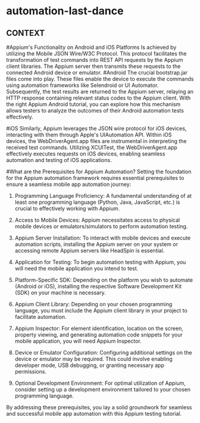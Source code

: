 # automation-last-dance
## CONTEXT
#Appium's Functionality on Android and iOS Platforms
Is achieved by utilizing the Mobile JSON Wire/W3C Protocol. This protocol facilitates the transformation of test commands into REST API requests by the Appium client libraries. The Appium server then transmits these requests to the connected Android device or emulator.
#Android
The crucial bootstrap.jar files come into play. These files enable the device to execute the commands using automation frameworks like Selendroid or UI Automator. Subsequently, the test results are returned to the Appium server, relaying an HTTP response containing relevant status codes to the Appium client. With the right Appium Android tutorial, you can explore how this mechanism allows testers to analyze the outcomes of their Android automation tests effectively.

#iOS
Similarly, Appium leverages the JSON wire protocol for iOS devices, interacting with them through Apple's UIAutomation API. Within iOS devices, the WebDriverAgent.app files are instrumental in interpreting the received test commands. Utilizing XCUITest, the WebDriverAgent.app effectively executes requests on iOS devices, enabling seamless automation and testing of iOS applications.

#What are the Prerequisites for Appium Automation?
Setting the foundation for the Appium automation framework requires essential prerequisites to ensure a seamless mobile app automation journey:

1. Programming Language Proficiency: A fundamental understanding of at least one programming language (Python, Java, JavaScript, etc.) is crucial to effectively working with Appium.

2. Access to Mobile Devices: Appium necessitates access to physical mobile devices or emulators/simulators to perform automation testing.

3. Appium Server Installation: To interact with mobile devices and execute automation scripts, installing the Appium server on your system or accessing remote Appium servers like HeadSpin is essential.

4. Application for Testing: To begin automation testing with Appium, you will need the mobile application you intend to test.

5. Platform-Specific SDK: Depending on the platform you wish to automate (Android or iOS), installing the respective Software Development Kit (SDK) on your machine is necessary.

6. Appium Client Library: Depending on your chosen programming language, you must include the Appium client library in your project to facilitate automation.

7. Appium Inspector: For element identification, location on the screen, property viewing, and generating automation code snippets for your mobile application, you will need Appium Inspector.

8. Device or Emulator Configuration: Configuring additional settings on the device or emulator may be required. This could involve enabling developer mode, USB debugging, or granting necessary app permissions.

9. Optional Development Environment: For optimal utilization of Appium, consider setting up a development environment tailored to your chosen programming language.

By addressing these prerequisites, you lay a solid groundwork for seamless and successful mobile app automation with this Appium testing tutorial.

